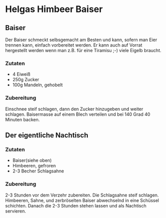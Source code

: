 # Helgas Himbeer Baiser

## Baiser
Der Baiser schmeckt selbsgemacht am Besten und kann, sofern man Eier trennen kann, einfach vorbereitet werden.
Er kann auch auf Vorrat hergestellt werden wenn man z.B. für eine Tiramisu ;-) viele Eigelb braucht.
### Zutaten
+ 4 Eiweiß
+ 250g Zucker
+ 100g Mandeln, gehobelt

### Zubereitung
Einschnee steif schlagen, dann den Zucker hinzugeben und weiter schlagen.
Baisermasse auf einem Blech verteilen und bei 140 Grad 40 Minuten backen.

## Der eigentliche Nachtisch
### Zutaten
+ Baiser(siehe oben)
+ Himbeeren, gefroren
+ 2-3 Becher Schlagsahne

### Zubereitung
2-3 Stunden vor dem Verzehr zubereiten. Die Schlagsahne steif schlagen.
Himbeeren, Sahne, und zerbröselten Baiser abwechselnd in eine Schüssel schichten.
Danach die 2-3 Stunden stehen lassen und als Nachtisch servieren.
